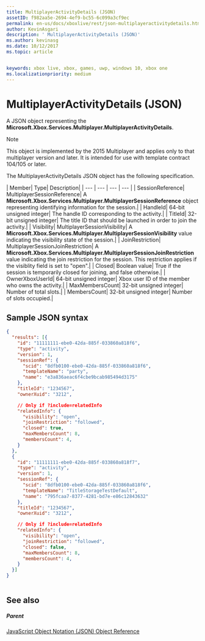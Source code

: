 ```yaml
---
title: MultiplayerActivityDetails (JSON)
assetID: f982aa5e-2694-4ef9-bc55-6c099a3cf9ec
permalink: en-us/docs/xboxlive/rest/json-multiplayeractivitydetails.html
author: KevinAsgari
description: ' MultiplayerActivityDetails (JSON)'
ms.author: kevinasg
ms.date: 10/12/2017
ms.topic: article


keywords: xbox live, xbox, games, uwp, windows 10, xbox one
ms.localizationpriority: medium
---
```



# MultiplayerActivityDetails (JSON)
A JSON object representing the **Microsoft.Xbox.Services.Multiplayer.MultiplayerActivityDetails**. 

> [!NOTE] 
> This object is implemented by the 2015 Multiplayer and applies only to that multiplayer version and later. It is intended for use with template contract 104/105 or later.  

 
<a id="ID4ES"></a>

  
 
The MultiplayerActivityDetails JSON object has the following specification.
 
| Member| Type| Description| 
| --- | --- | --- | --- | 
| SessionReference| MultiplayerSessionReference| A <b>Microsoft.Xbox.Services.Multiplayer.MultiplayerSessionReference</b> object representing identifying information for the session.| 
| HandleId| 64-bit unsigned integer| The handle ID corresponding to the activity.| 
| TitleId| 32-bit unsigned integer| The title ID that should be launched in order to join the activity.| 
| Visibility| MultiplayerSessionVisibility| A <b>Microsoft.Xbox.Services.Multiplayer.MultiplayerSessionVisibility</b> value indicating the visibility state of the session.| 
| JoinRestriction| MultiplayerSessionJoinRestriction| A <b>Microsoft.Xbox.Services.Multiplayer.MultiplayerSessionJoinRestriction</b> value indicating the join restriction for the session. This restriction applies if the visiblity field is set to "open".| 
| Closed| Boolean value| True if the session is temporarily closed for joining, and false otherwise.| 
| OwnerXboxUserId| 64-bit unsigned integer| Xbox user ID of the member who owns the activity.| 
| MaxMembersCount| 32-bit unsigned integer| Number of total slots.| 
| MembersCount| 32-bit unsigned integer| Number of slots occupied.| 
  
<a id="ID4E3D"></a>

 
## Sample JSON syntax
 

```json
{
  "results": [{
    "id": "11111111-ebe0-42da-885f-033860a818f6",
    "type": "activity",
    "version": 1,
    "sessionRef": {
      "scid": "8dfb0100-ebe0-42da-885f-033860a818f6",
      "templateName": "party",
      "name": "e3a836aeac6f4cbe9bcab985494d3175"
    },
    "titleId": "1234567",
    "ownerXuid": "3212",

    // Only if ?include=relatedInfo
    "relatedInfo": {
      "visibility": "open",
      "joinRestriction": "followed",
      "closed": true,
      "maxMembersCount": 8,
      "membersCount": 4,
    }
  },
  {
    "id": "11111111-ebe0-42da-885f-033860a818f7",
    "type": "activity",
    "version": 1,
    "sessionRef": {
      "scid": "8dfb0100-ebe0-42da-885f-033860a818f6",
      "templateName": "TitleStorageTestDefault",
      "name": "795fcaa7-8377-4281-bd7e-e86c12843632"
    },
    "titleId": "1234567",
    "ownerXuid": "3212",

    // Only if ?include=relatedInfo
    "relatedInfo": {
      "visibility": "open",
      "joinRestriction": "followed",
      "closed": false,
      "maxMembersCount": 8,
      "membersCount": 4,
    }
  }]
}
    
```

  
<a id="ID4EFE"></a>

 
## See also
 
<a id="ID4EHE"></a>

 
##### Parent 

[JavaScript Object Notation (JSON) Object Reference](atoc-xboxlivews-reference-json.md)

   